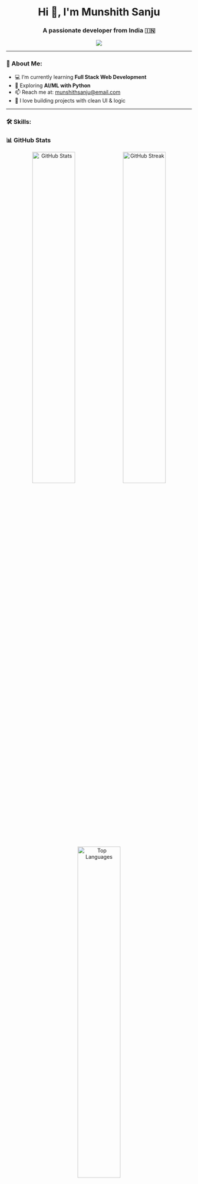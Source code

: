 <!-- PROFILE README -->

<h1 align="center">Hi 👋, I'm Munshith Sanju</h1>
<h3 align="center">A passionate developer from India 🇮🇳</h3>

<p align="center">
  <img src="https://readme-typing-svg.herokuapp.com?font=Fira+Code&size=22&duration=2000&pause=1000&color=00F7FF&center=true&vCenter=true&width=435&lines=Frontend+Developer;Backend+Developer;JavaScript+%7C+Java+%7C+Python;Always+learning+new+techs" />
</p>

---

### 🧠 About Me:

- 💻 I’m currently learning **Full Stack Web Development**
- 🌱 Exploring **AI/ML with Python**
- 📫 Reach me at: [munshithsanju@email.com](mailto:munshithsanju@email.com)
- 🧰 I love building projects with clean UI & logic

---

### 🛠️ Skills:

### 📊 GitHub Stats

<p align="center">
  <img width="48%" src="https://github-readme-stats.vercel.app/api?username=Munshith_16&show_icons=true&theme=tokyonight&hide_border=true" alt="GitHub Stats" />
  <img width="48%" src="https://github-readme-streak-stats.herokuapp.com/?user=Munshith_16&theme=tokyonight&hide_border=true" alt="GitHub Streak" />
</p>

<p align="center">
  <img width="48%" src="https://github-readme-stats.vercel.app/api/top-langs/?username=Munshith_16&layout=compact&theme=tokyonight&hide_border=true" alt="Top Languages" />
</p>


---





### 🌐 Connect with Me:

<p align="left">
  <a href="https://www.linkedin.com/in/munshith-sanju-56225729b/" target="_blank">
    <img src="https://img.shields.io/badge/LinkedIn-0077B5?style=for-the-badge&logo=linkedin&logoColor=white" />
  </a>
  <a href="https://www.instagram.com/munshith.sanju/" target="_blank">
    <img src="https://img.shields.io/badge/Instagram-E4405F?style=for-the-badge&logo=instagram&logoColor=white" />
  </a>
</p>

